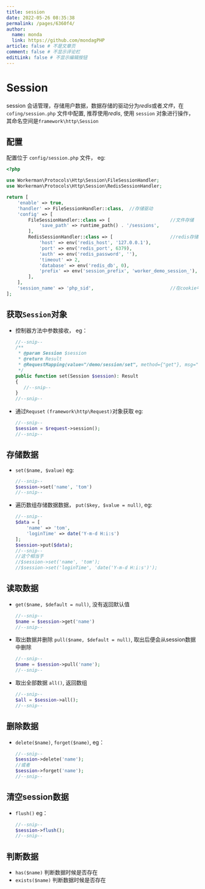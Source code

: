 ```yaml
---
title: session
date: 2022-05-26 08:35:38
permalink: /pages/6360f4/
author: 
  name: monda
  link: https://github.com/mondagPHP
article: false # 不是文章页
comment: false # 不显示评论栏
editLink: false # 不显示编辑按钮
---
```

# Session

session 会话管理，存储用户数据，数据存储的驱动分为*redis*或者*文件*，在`cofing/session.php` 文件中配置, 推荐使用*redis*, 使用 `session` 对象进行操作，其命名空间是`framework\http\Session`

## 配置

配置位于 `config/session.php` 文件， eg:

```php
<?php

use Workerman\Protocols\Http\Session\FileSessionHandler;
use Workerman\Protocols\Http\Session\RedisSessionHandler;

return [
    'enable' => true,
    'handler' => FileSessionHandler::class,  //存储驱动
    'config' => [
        FileSessionHandler::class => [                      //文件存储
            'save_path' => runtime_path() . '/sessions',
        ],
        RedisSessionHandler::class => [                     //redis存储
            'host' => env('redis_host', '127.0.0.1'),
            'port' => env('redis_port', 6379),
            'auth' => env('redis_password', ''),
            'timeout' => 2,
            'database' => env('redis_db', 0),
            'prefix' => env('session_prefix', 'worker_demo_session_'),
        ],
    ],
    'session_name' => 'php_sid',                            //在cookie中的键值
];
```

## 获取`Session`对象

- 控制器方法中参数接收， eg：

    ```php
    //--snip--
    /**
     * @param Session $session
     * @return Result
     * @RequestMapping(value="/demo/session/set", method={"get"}, msg="test")
     */
    public function set(Session $session): Result
    {
       //--snip--
    }
    //--snip--
    ```

- 通过`Requset` `(framework\http\Request)`对象获取 eg:

    ```php
    //--snip--
    $session = $request->session();
    //--snip--
    ```

## 存储数据

- `set($name, $value)` eg:

    ```php
    //--snip--
    $session->set('name', 'tom')
    //--snip--
    ```

- 遍历数组存储数据数据， `put($key, $value = null)`, eg:

    ```php
    //--snip--
    $data = [
        'name' => 'tom',
        'loginTime' => date('Y-m-d H:i:s')
    ];
    $session->put($data);
    //--snip--
    //这个相当于 
    //$session->set('name', 'tom');
    //$session->set('loginTime', 'date('Y-m-d H:i:s')');
    ```

## 读取数据

- `get($name, $default = null)`, 没有返回默认值

    ```php
    //--snip--
    $name = $session->get('name')
    //--snip--
    ```

- 取出数据并删除 `pull($name, $default = null)`, 取出后便会从session数据中删除

    ```php
    //--snip--
    $name = $session->pull('name');
    //--snip--
    ```

- 取出全部数据 `all()`, 返回数组

    ```php
    //--snip--
    $all = $session->all();
    //--snip--
    ```

## 删除数据

- `delete($name)`, `forget($name)`, eg：

    ```php
    //--snip--
    $session->delete('name');
    //或者
    $session->forget('name');
    //--snip--
    ```

## 清空session数据

- `flush()` eg：

    ```php
    //--snip--
    $session->flush();
    //--snip--
    ```

## 判断数据

- `has($name)` 判断数据时候是否存在
- `exists($name)` 判断数据时候是否存在

